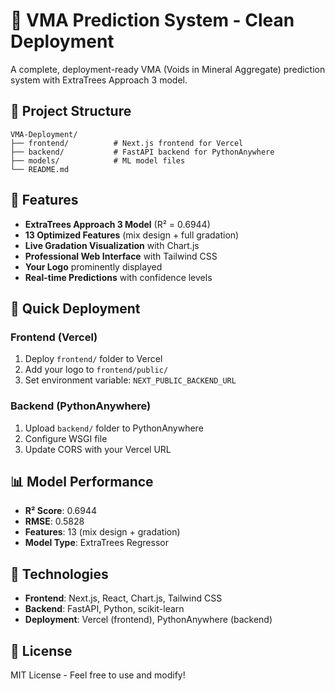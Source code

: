 # 🚀 VMA Prediction System - Clean Deployment

A complete, deployment-ready VMA (Voids in Mineral Aggregate) prediction system with ExtraTrees Approach 3 model.

## 📁 Project Structure

```
VMA-Deployment/
├── frontend/          # Next.js frontend for Vercel
├── backend/           # FastAPI backend for PythonAnywhere
├── models/            # ML model files
└── README.md
```

## 🎯 Features

- **ExtraTrees Approach 3 Model** (R² = 0.6944)
- **13 Optimized Features** (mix design + full gradation)
- **Live Gradation Visualization** with Chart.js
- **Professional Web Interface** with Tailwind CSS
- **Your Logo** prominently displayed
- **Real-time Predictions** with confidence levels

## 🚀 Quick Deployment

### Frontend (Vercel)
1. Deploy `frontend/` folder to Vercel
2. Add your logo to `frontend/public/`
3. Set environment variable: `NEXT_PUBLIC_BACKEND_URL`

### Backend (PythonAnywhere)
1. Upload `backend/` folder to PythonAnywhere
2. Configure WSGI file
3. Update CORS with your Vercel URL

## 📊 Model Performance
- **R² Score**: 0.6944
- **RMSE**: 0.5828
- **Features**: 13 (mix design + gradation)
- **Model Type**: ExtraTrees Regressor

## 🔧 Technologies
- **Frontend**: Next.js, React, Chart.js, Tailwind CSS
- **Backend**: FastAPI, Python, scikit-learn
- **Deployment**: Vercel (frontend), PythonAnywhere (backend)

## 📝 License
MIT License - Feel free to use and modify! 